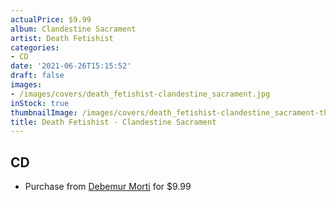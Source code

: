 ```yaml
---
actualPrice: $9.99
album: Clandestine Sacrament
artist: Death Fetishist
categories:
- CD
date: '2021-06-26T15:15:52'
draft: false
images:
- /images/covers/death_fetishist-clandestine_sacrament.jpg
inStock: true
thumbnailImage: /images/covers/death_fetishist-clandestine_sacrament-thumb.jpg
title: Death Fetishist - Clandestine Sacrament
---
```


## CD
* Purchase from [Debemur Morti](https://debemurmorti.aisamerch.com/item/74793) for $9.99
